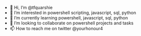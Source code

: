 - 👋 Hi, I’m @tfquarshie
- 👀 I’m interested in powershell scripting, javascript, sql, python 
- 🌱 I’m currently learning powershell, javascript, sql, python
- 💞️ I’m looking to collaborate on powershell projects and tasks
- 📫 How to reach me on twitter @yourhonour4

<!---
tfquarshie/tfquarshie is a ✨ special ✨ repository because its `README.md` (this file) appears on your GitHub profile.
You can click the Preview link to take a look at your changes.
--->
